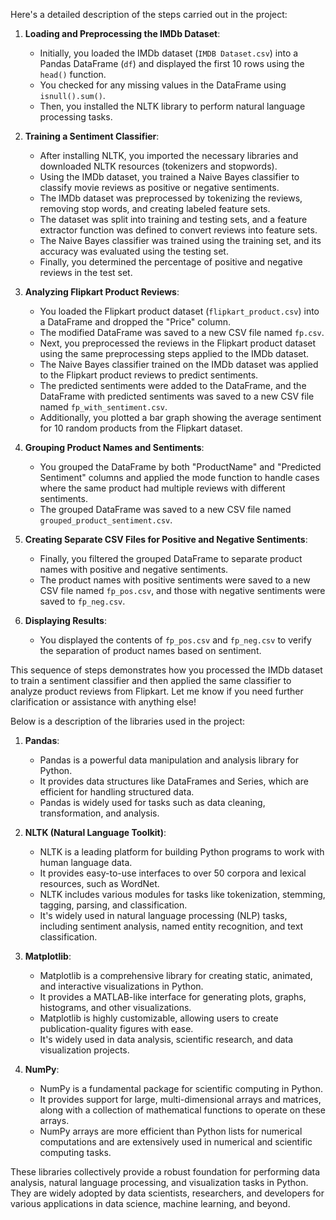 Here's a detailed description of the steps carried out in the project:

1. **Loading and Preprocessing the IMDb Dataset**:
   - Initially, you loaded the IMDb dataset (`IMDB Dataset.csv`) into a Pandas DataFrame (`df`) and displayed the first 10 rows using the `head()` function.
   - You checked for any missing values in the DataFrame using `isnull().sum()`.
   - Then, you installed the NLTK library to perform natural language processing tasks.

2. **Training a Sentiment Classifier**:
   - After installing NLTK, you imported the necessary libraries and downloaded NLTK resources (tokenizers and stopwords).
   - Using the IMDb dataset, you trained a Naive Bayes classifier to classify movie reviews as positive or negative sentiments.
   - The IMDb dataset was preprocessed by tokenizing the reviews, removing stop words, and creating labeled feature sets.
   - The dataset was split into training and testing sets, and a feature extractor function was defined to convert reviews into feature sets.
   - The Naive Bayes classifier was trained using the training set, and its accuracy was evaluated using the testing set.
   - Finally, you determined the percentage of positive and negative reviews in the test set.

3. **Analyzing Flipkart Product Reviews**:
   - You loaded the Flipkart product dataset (`flipkart_product.csv`) into a DataFrame and dropped the "Price" column.
   - The modified DataFrame was saved to a new CSV file named `fp.csv`.
   - Next, you preprocessed the reviews in the Flipkart product dataset using the same preprocessing steps applied to the IMDb dataset.
   - The Naive Bayes classifier trained on the IMDb dataset was applied to the Flipkart product reviews to predict sentiments.
   - The predicted sentiments were added to the DataFrame, and the DataFrame with predicted sentiments was saved to a new CSV file named `fp_with_sentiment.csv`.
   - Additionally, you plotted a bar graph showing the average sentiment for 10 random products from the Flipkart dataset.

4. **Grouping Product Names and Sentiments**:
   - You grouped the DataFrame by both "ProductName" and "Predicted Sentiment" columns and applied the mode function to handle cases where the same product had multiple reviews with different sentiments.
   - The grouped DataFrame was saved to a new CSV file named `grouped_product_sentiment.csv`.

5. **Creating Separate CSV Files for Positive and Negative Sentiments**:
   - Finally, you filtered the grouped DataFrame to separate product names with positive and negative sentiments.
   - The product names with positive sentiments were saved to a new CSV file named `fp_pos.csv`, and those with negative sentiments were saved to `fp_neg.csv`.

6. **Displaying Results**:
   - You displayed the contents of `fp_pos.csv` and `fp_neg.csv` to verify the separation of product names based on sentiment.

This sequence of steps demonstrates how you processed the IMDb dataset to train a sentiment classifier and then applied the same classifier to analyze product 
reviews from Flipkart. Let me know if you need further clarification or assistance with anything else!

Below is a description of the libraries used in the project:

1. **Pandas**:
   - Pandas is a powerful data manipulation and analysis library for Python.
   - It provides data structures like DataFrames and Series, which are efficient for handling structured data.
   - Pandas is widely used for tasks such as data cleaning, transformation, and analysis.

2. **NLTK (Natural Language Toolkit)**:
   - NLTK is a leading platform for building Python programs to work with human language data.
   - It provides easy-to-use interfaces to over 50 corpora and lexical resources, such as WordNet.
   - NLTK includes various modules for tasks like tokenization, stemming, tagging, parsing, and classification.
   - It's widely used in natural language processing (NLP) tasks, including sentiment analysis, named entity recognition, and text classification.

3. **Matplotlib**:
   - Matplotlib is a comprehensive library for creating static, animated, and interactive visualizations in Python.
   - It provides a MATLAB-like interface for generating plots, graphs, histograms, and other visualizations.
   - Matplotlib is highly customizable, allowing users to create publication-quality figures with ease.
   - It's widely used in data analysis, scientific research, and data visualization projects.

4. **NumPy**:
   - NumPy is a fundamental package for scientific computing in Python.
   - It provides support for large, multi-dimensional arrays and matrices, along with a collection of mathematical functions to operate on these arrays.
   - NumPy arrays are more efficient than Python lists for numerical computations and are extensively used in numerical and scientific computing tasks.

These libraries collectively provide a robust foundation for performing data analysis, natural language processing, and visualization tasks in Python. They are widely adopted by data scientists, researchers, and developers for various applications in data science, machine learning, and beyond.
